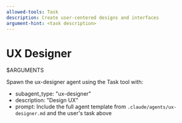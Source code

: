 ```yaml
---
allowed-tools: Task
description: Create user-centered designs and interfaces
argument-hint: <task description>
---
```


# UX Designer

$ARGUMENTS

Spawn the ux-designer agent using the Task tool with:
- subagent_type: "ux-designer"
- description: "Design UX"
- prompt: Include the full agent template from `.claude/agents/ux-designer.md` and the user's task above